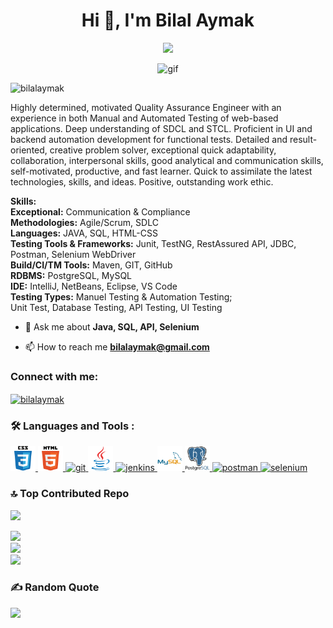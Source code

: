 
<h1 align="center">Hi 👋, I'm Bilal Aymak</h1>
<p align="center">
    <img src="https://readme-typing-svg.herokuapp.com/?lines=Hello+Welcome+to+my+Github+page;I+am+a+passionate+Software+QA+Engineer+&font=Fira%20Code&center=true&width=740&height=45&color=293462&vCenter=true&size=30">
</p>


 
<div align="center">
 <img src="https://media.giphy.com/media/dWesBcTLavkZuG35MI/giphy.gif" alt="gif" class="centered" width="800" height="400">
</div>

<p align="left"> <img src="https://komarev.com/ghpvc/?username=bilalaymak&label=Profile%20views&color=0e75b6&style=flat" alt="bilalaymak" /> </p>

Highly determined, motivated Quality Assurance Engineer with an experience in both Manual and Automated Testing of web-based applications. 
Deep understanding of SDCL and STCL. Proficient in UI and backend automation development for functional tests. 
Detailed and result-oriented, creative problem solver, exceptional quick adaptability, collaboration, interpersonal skills, 
good analytical and communication skills, self-motivated, productive, and fast learner. 
Quick to assimilate the latest technologies, skills, and ideas. Positive, outstanding work ethic.

<strong>Skills:</strong><br>
<strong>Exceptional:</strong> Communication & Compliance<br>
<strong>Methodologies:</strong> Agile/Scrum, SDLC<br>
<strong>Languages:</strong> JAVA, SQL, HTML-CSS<br>
<strong>Testing Tools & Frameworks:</strong> Junit, TestNG, RestAssured API, JDBC, Postman, Selenium WebDriver<br>
<strong>Build/CI/TM Tools:</strong> Maven, GIT, GitHub<br>
<strong>RDBMS:</strong> PostgreSQL, MySQL<br>
<strong>IDE:</strong> IntelliJ, NetBeans, Eclipse, VS Code<br>
<strong>Testing Types:</strong> Manuel Testing & Automation Testing;<br>
                       Unit Test, Database Testing, API Testing, UI Testing<br>
                      


- 💬 Ask me about **Java, SQL, API, Selenium**

- 📫 How to reach me **bilalaymak@gmail.com**




<h3 align="left">Connect with me:</h3>
<p align="left">
<a href="https://linkedin.com/in/bilalaymak" target="blank"><img align="center" src="https://raw.githubusercontent.com/rahuldkjain/github-profile-readme-generator/master/src/images/icons/Social/linked-in-alt.svg" alt="bilalaymak" height="30" width="40" /></a>
</p>


### :hammer_and_wrench: Languages and Tools :
<p align="left"> 
<a href="https://www.w3schools.com/css/" target="_blank" rel="noreferrer"> <img src="https://raw.githubusercontent.com/devicons/devicon/master/icons/css3/css3-original-wordmark.svg" alt="css3" width="40" height="40"/> </a> 
<a href="https://www.w3.org/html/" target="_blank" rel="noreferrer"> <img src="https://raw.githubusercontent.com/devicons/devicon/master/icons/html5/html5-original-wordmark.svg" alt="html5" width="40" height="40"/> </a> 
<a href="https://git-scm.com/" target="_blank" rel="noreferrer"> <img src="https://www.vectorlogo.zone/logos/git-scm/git-scm-icon.svg" alt="git" width="40" height="40"/> </a> 
<a href="https://www.java.com" target="_blank" rel="noreferrer"> <img src="https://raw.githubusercontent.com/devicons/devicon/master/icons/java/java-original.svg" alt="java" width="40" height="40"/> </a> 
<a href="https://www.jenkins.io" target="_blank" rel="noreferrer"> <img src="https://www.vectorlogo.zone/logos/jenkins/jenkins-icon.svg" alt="jenkins" width="40" height="40"/> </a> 
<a href="https://www.mysql.com/" target="_blank" rel="noreferrer"> <img src="https://raw.githubusercontent.com/devicons/devicon/master/icons/mysql/mysql-original-wordmark.svg" alt="mysql" width="40" height="40"/> </a> 
<a href="https://www.postgresql.org" target="_blank" rel="noreferrer"> <img src="https://raw.githubusercontent.com/devicons/devicon/master/icons/postgresql/postgresql-original-wordmark.svg" alt="postgresql" width="40" height="40"/> </a> 
<a href="https://postman.com" target="_blank" rel="noreferrer"> <img src="https://www.vectorlogo.zone/logos/getpostman/getpostman-icon.svg" alt="postman" width="40" height="40"/> </a> 
<a href="https://www.selenium.dev" target="_blank" rel="noreferrer"> <img src="https://raw.githubusercontent.com/detain/svg-logos/780f25886640cef088af994181646db2f6b1a3f8/svg/selenium-logo.svg" alt="selenium" width="40" height="40"/> </a> </p>

### 🔝 Top Contributed Repo
![](https://github-contributor-stats.vercel.app/api?username=bilalaymak&limit=5&theme=tokyonight&combine_all_yearly_contributions=true)

![](https://github-readme-stats.vercel.app/api?username=bilalaymak&theme=prussian&hide_border=true&include_all_commits=false&count_private=false)<br/>
![](https://github-readme-streak-stats.herokuapp.com/?user=bilalaymak&theme=prussian&hide_border=true)<br/>
![](https://github-readme-stats.vercel.app/api/top-langs/?username=bilalaymak&theme=prussian&hide_border=true&include_all_commits=false&count_private=false&layout=compact)

### ✍️ Random Quote
![](https://quotes-github-readme.vercel.app/api?type=horizontal&theme=dark)












